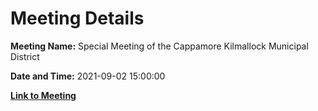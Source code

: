 # Meeting Details

**Meeting Name:** Special Meeting of the Cappamore Kilmallock Municipal District

**Date and Time:** 2021-09-02 15:00:00

**[Link to Meeting](https://www.limerick.ie/council/whats-on/special-meeting-cappamore-kilmallock-municipal-district-4)**
